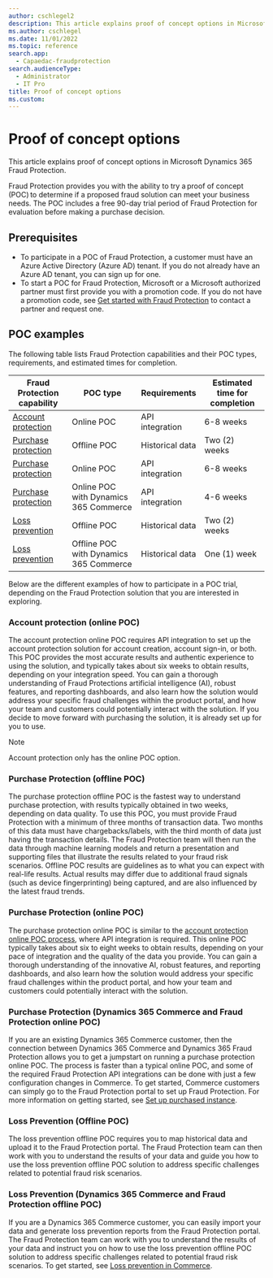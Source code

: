 ```yaml
---
author: cschlegel2
description: This article explains proof of concept options in Microsoft Dynamics 365 Fraud Protection.
ms.author: cschlegel
ms.date: 11/01/2022
ms.topic: reference
search.app: 
  - Capaedac-fraudprotection
search.audienceType:
  - Administrator
  - IT Pro
title: Proof of concept options 
ms.custom:
---
```


# Proof of concept options 

This article explains proof of concept options in Microsoft Dynamics 365 Fraud Protection.

Fraud Protection provides you with the ability to try a proof of concept (POC) to determine if a proposed fraud solution can meet your business needs. The POC includes a free 90-day trial period of Fraud Protection for evaluation before making a purchase decision.  

## Prerequisites

- To participate in a POC of Fraud Protection, a customer must have an Azure Active Directory (Azure AD) tenant. If you do not already have an Azure AD tenant, you can sign up for one.  
- To start a POC for Fraud Protection, Microsoft or a Microsoft authorized partner must first provide you with a promotion code. If you do not have a promotion code, see [Get started with Fraud Protection](https://dynamics.microsoft.com/get-started/?appname=fraudprotection) to contact a partner and request one.

## POC examples 

The following table lists Fraud Protection capabilities and their POC types, requirements, and estimated times for completion.

| Fraud Protection capability | POC type | Requirements  | Estimated time for completion |
| ------------- |-------------| -----| ------ |
| [Account protection](#account-protection-online-poc) | Online POC | API integration | 6-8 weeks |
| [Purchase protection](#purchase-protection-offline-poc) | Offline POC | Historical data | Two (2) weeks |
| [Purchase protection](#purchase-protection-online-poc) | Online POC | API integration | 6-8 weeks |
| [Purchase protection](#purchase-protection-dynamics-365-commerce-and-fraud-protection-online-poc) | Online POC with Dynamics 365 Commerce | API integration | 4-6 weeks |
| [Loss prevention](#loss-prevention-offline-poc) | Offline POC | Historical data | Two (2) weeks |
| [Loss prevention](#loss-prevention-dynamics-365-commerce-and-fraud-protection-offline-poc) | Offline POC with Dynamics 365 Commerce | Historical data | One (1) week |

Below are the different examples of how to participate in a POC trial, depending on the Fraud Protection solution that you are interested in exploring. 

<!--![Representation of available POC options](media/poc-options-image.png)-->

### Account protection (online POC)

The account protection online POC requires API integration to set up the account protection solution for account creation, account sign-in, or both. This POC provides the most accurate results and authentic experience to using the solution, and typically takes about six weeks to obtain results, depending on your integration speed. You can gain a thorough understanding of Fraud Protections artificial intelligence (AI), robust features, and reporting dashboards, and also learn how the solution would address your specific fraud challenges within the product portal, and how your team and customers could potentially interact with the solution. If you decide to move forward with purchasing the solution, it is already set up for you to use. 

> [!NOTE]
> Account protection only has the online POC option.  

### Purchase Protection (offline POC)

The purchase protection offline POC is the fastest way to understand purchase protection, with results typically obtained in two weeks, depending on data quality. To use this POC, you must provide Fraud Protection with a minimum of three months of transaction data. Two months of this data must have chargebacks/labels, with the third month of data just having the transaction details. The Fraud Protection team will then run the data through machine learning models and return a presentation and supporting files that illustrate the results related to your fraud risk scenarios. Offline POC results are guidelines as to what you can expect with real-life results. Actual results may differ due to additional fraud signals (such as device fingerprinting) being captured, and are also influenced by the latest fraud trends. 

### Purchase Protection (online POC)

The purchase protection online POC is similar to the [account protection online POC process](#account-protection-online-poc), where API integration is required. This online POC typically takes about six to eight weeks to obtain results, depending on your pace of integration and the quality of the data you provide. You can gain a thorough understanding of the innovative AI, robust features, and reporting dashboards, and also learn how the solution would address your specific fraud challenges within the product portal, and how your team and customers could potentially interact with the solution. 

### Purchase Protection (Dynamics 365 Commerce and Fraud Protection online POC)

If you are an existing Dynamics 365 Commerce customer, then the connection between Dynamics 365 Commerce and Dynamics 365 Fraud Protection allows you to get a jumpstart on running a purchase protection online POC. The process is faster than a typical online POC, and some of the required Fraud Protection API integrations can be done with just a few configuration changes in Commerce. To get started, Commerce customers can simply go to the Fraud Protection portal to set up Fraud Protection. For more information on getting started, see [Set up purchased instance](promocode-set-up-dfp-purchased-version.md).

### Loss Prevention (Offline POC)

The loss prevention offline POC requires you to map historical data and upload it to the Fraud Protection portal. The Fraud Protection team can then work with you to understand the results of your data and guide you how to use the loss prevention offline POC solution to address specific challenges related to potential fraud risk scenarios. 

### Loss Prevention (Dynamics 365 Commerce and Fraud Protection offline POC)

If you are a Dynamics 365 Commerce customer, you can easily import your data and generate loss prevention reports from the Fraud Protection portal. The Fraud Protection team can work with you to understand the results of your data and instruct you on how to use the loss prevention offline POC solution to address specific challenges related to potential fraud risk scenarios. To get started, see [Loss prevention in Commerce](/dynamics365/commerce/dev-itpro/dfp#loss-prevention-in-commerce). 
